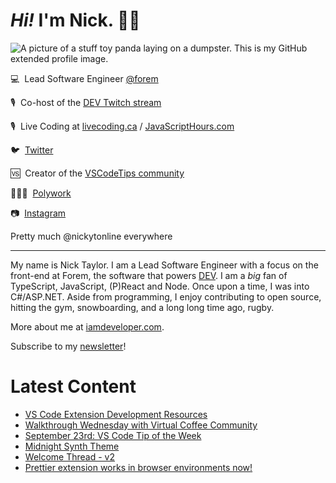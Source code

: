 # <em>Hi!</em> I'm Nick. 👋🏻

![A picture of a stuff toy panda laying on a dumpster. This is my GitHub extended profile image.](https://res.cloudinary.com/nickytonline/image/upload/w_1280,h_669,c_fill,q_auto,f_auto/w_860,c_fit,co_rgb:ffffff,g_south_west,x_30,y_280,l_text:roboto_64_bold:Not%20a%20real%20panda/w_860,c_fit,co_rgb:ffffff/social)


💻&nbsp;&nbsp;Lead Software Engineer [@forem](https://github.com/forem)

🎙&nbsp;&nbsp;Co-host of the [DEV Twitch stream](https://twitch.tv/thepracticaldev)

🎙️&nbsp;&nbsp;Live Coding at [livecoding.ca](https://livecoding.ca) / [JavaScriptHours.com](https://javascripthours.com)

🐦&nbsp;&nbsp;[Twitter](https://twitter.com/nickytonline)

🆚&nbsp;&nbsp;Creator of the [VSCodeTips community](https://community.vscodetips.com)

🤹🏻‍♂️&nbsp;&nbsp;[Polywork](https://timeline.iamdeveloper.com)

📷&nbsp;&nbsp;[Instagram](https://instagram.com/nickytonline)

Pretty much @nickytonline everywhere

<hr />

My name is Nick Taylor. I am a Lead Software Engineer with a focus on the front-end at Forem, the software that powers <a href="https://dev.to">DEV</a>. I am a <em>big</em> fan of TypeScript, JavaScript, (P)React and Node. Once upon a time, I was into C#/ASP.NET. Aside from programming, I enjoy contributing to open source, hitting the gym, snowboarding, and a long long time ago, rugby.

More about me at [iamdeveloper.com](https://iamdeveloper.com).

Subscribe to my [newsletter](https://www.iamdeveloper.com/posts/i-started-a-newsletter-3g8d)!

# Latest Content
<!-- BLOG-POST-LIST:START -->
- [VS Code Extension Development Resources](https://community.vscodetips.com/nickytonline/vs-code-extension-development-resources-3nfk)
- [Walkthrough Wednesday with Virtual Coffee Community](https://www.youtube.com/watch?v=WFp48oPBil0)
- [September 23rd: VS Code Tip of the Week](https://community.vscodetips.com/nickytonline/september-23rd-vs-code-tip-of-the-week-55oo)
- [Midnight Synth Theme](https://community.vscodetips.com/nickytonline/midnight-synth-theme-17bm)
- [Welcome Thread - v2](https://community.vscodetips.com/nickytonline/welcome-thread-v2-6p2)
- [Prettier extension works in browser environments now!](https://community.vscodetips.com/nickytonline/prettier-extension-works-in-browser-environments-now-3jmk)
<!-- BLOG-POST-LIST:END -->
